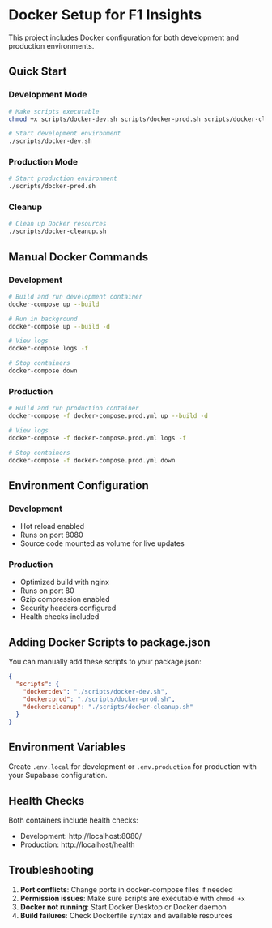 
# Docker Setup for F1 Insights

This project includes Docker configuration for both development and production environments.

## Quick Start

### Development Mode
```bash
# Make scripts executable
chmod +x scripts/docker-dev.sh scripts/docker-prod.sh scripts/docker-cleanup.sh

# Start development environment
./scripts/docker-dev.sh
```

### Production Mode
```bash
# Start production environment
./scripts/docker-prod.sh
```

### Cleanup
```bash
# Clean up Docker resources
./scripts/docker-cleanup.sh
```

## Manual Docker Commands

### Development
```bash
# Build and run development container
docker-compose up --build

# Run in background
docker-compose up --build -d

# View logs
docker-compose logs -f

# Stop containers
docker-compose down
```

### Production
```bash
# Build and run production container
docker-compose -f docker-compose.prod.yml up --build -d

# View logs
docker-compose -f docker-compose.prod.yml logs -f

# Stop containers
docker-compose -f docker-compose.prod.yml down
```

## Environment Configuration

### Development
- Hot reload enabled
- Runs on port 8080
- Source code mounted as volume for live updates

### Production
- Optimized build with nginx
- Runs on port 80
- Gzip compression enabled
- Security headers configured
- Health checks included

## Adding Docker Scripts to package.json

You can manually add these scripts to your package.json:

```json
{
  "scripts": {
    "docker:dev": "./scripts/docker-dev.sh",
    "docker:prod": "./scripts/docker-prod.sh",
    "docker:cleanup": "./scripts/docker-cleanup.sh"
  }
}
```

## Environment Variables

Create `.env.local` for development or `.env.production` for production with your Supabase configuration.

## Health Checks

Both containers include health checks:
- Development: http://localhost:8080/
- Production: http://localhost/health

## Troubleshooting

1. **Port conflicts**: Change ports in docker-compose files if needed
2. **Permission issues**: Make sure scripts are executable with `chmod +x`
3. **Docker not running**: Start Docker Desktop or Docker daemon
4. **Build failures**: Check Dockerfile syntax and available resources
